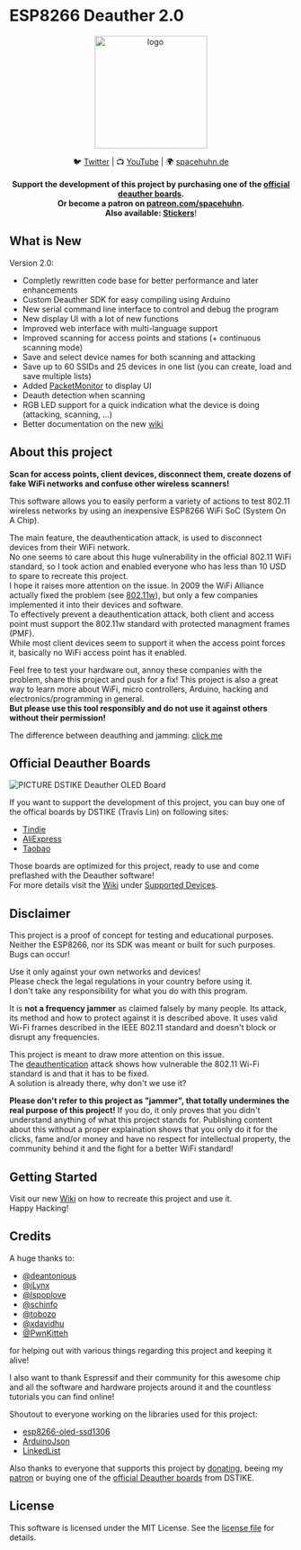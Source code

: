 # ESP8266 Deauther 2.0

<p align="center"><img alt="logo" src="https://raw.githubusercontent.com/spacehuhn/esp8266_deauther/master/img/deauther_logo.png" width="200"></p>

<p align="center">
🐦 <a href="https://twitter.com/spacehuhn">Twitter</a>
| 📺 <a href="https://www.youtube.com/channel/UCFmjA6dnjv-phqrFACyI8tw">YouTube</a>
| 🌍 <a href="https://spacehuhn.de">spacehuhn.de</a><br/>
<br />
<b>Support the development of this project by purchasing one of the <a href="https://github.com/spacehuhn/deauther2.0/wiki/Supported-Devices">official deauther boards</a>.<br/>Or become a patron on <a href="https://patreon.com/spacehuhn" target="_blank">patreon.com/spacehuhn</a>.<br>
Also available: <a href="https://www.tindie.com/products/Spacehuhn/spacehuhn-stickers/">Stickers</a></b>!
</p>

## What is New
Version 2.0:
- Completly rewritten code base for better performance and later enhancements
- Custom Deauther SDK for easy compiling using Arduino
- New serial command line interface to control and debug the program
- New display UI with a lot of new functions
- Improved web interface with multi-language support
- Improved scanning for access points and stations (+ continuous scanning mode)
- Save and select device names for both scanning and attacking
- Save up to 60 SSIDs and 25 devices in one list (you can create, load and save multiple lists)
- Added [PacketMonitor](https://github.com/spacehuhn/PacketMonitor) to display UI
- Deauth detection when scanning
- RGB LED support for a quick indication what the device is doing (attacking, scanning, ...)
- Better documentation on the new [wiki](https://github.com/spacehuhn/esp8266_deauther/wiki)

## About this project
**Scan for access points, client devices, disconnect them, create dozens of fake WiFi networks and confuse other wireless scanners!**  

This software allows you to easily perform a variety of actions to test 802.11 wireless networks by using an inexpensive ESP8266 WiFi SoC (System On A Chip).  

The main feature, the deauthentication attack, is used to disconnect devices from their WiFi network.  
No one seems to care about this huge vulnerability in the official 802.11 WiFi standard, so I took action and enabled everyone who has less than 10 USD to spare to recreate this project.  
I hope it raises more attention on the issue. In 2009 the WiFi Alliance actually fixed the problem (see [802.11w](https://en.wikipedia.org/wiki/IEEE_802.11w-2009)), but only a few companies implemented it into their devices and software.  
To effectively prevent a deauthentication attack, both client and access point must support the 802.11w standard with protected managment frames (PMF).  
While most client devices seem to support it when the access point forces it, basically no WiFi access point has it enabled.  

Feel free to test your hardware out, annoy these companies with the problem, share this project and push for a fix!
This project is also a great way to learn more about WiFi, micro controllers, Arduino, hacking and electronics/programming in general.  
**But please use this tool responsibly and do not use it against others without their permission!**

The difference between deauthing and jamming: [click me](https://github.com/spacehuhn/esp8266_deauther/wiki/FAQ#difference-between-jammer-and-deauther)

## Official Deauther Boards

![PICTURE DSTIKE Deauther OLED Board](https://raw.githubusercontent.com/spacehuhn/esp8266_deauther/master/img/DSTIKE_Deauther_Board.jpg)

If you want to support the development of this project, you can buy one of the offical boards by DSTIKE (Travis Lin) on following sites:  
- [Tindie](https://tindie.com/stores/lspoplove)  
- [AliExpress](https://dstike.aliexpress.com/store/2996024)  
- [Taobao](https://shop135375846.taobao.com)  

Those boards are optimized for this project, ready to use and come preflashed with the Deauther software!  
For more details visit the [Wiki](https://github.com/spacehuhn/esp8266_deauther/wiki) under [Supported Devices](https://github.com/spacehuhn/esp8266_deauther/wiki/Supported-Devices).  

## Disclaimer
This project is a proof of concept for testing and educational purposes.  
Neither the ESP8266, nor its SDK was meant or built for such purposes. Bugs can occur!  

Use it only against your own networks and devices!  
Please check the legal regulations in your country before using it.  
I don't take any responsibility for what you do with this program.  

It is **not a frequency jammer** as claimed falsely by many people. Its attack, its method and how to protect against it is described above. It uses valid Wi-Fi frames described in the IEEE 802.11 standard and doesn't block or disrupt any frequencies.  

This project is meant to draw more attention on this issue.  
The [deauthentication](https://en.wikipedia.org/wiki/Wi-Fi_deauthentication_attack) attack shows how vulnerable the 802.11 Wi-Fi standard is and that it has to be fixed.  
A solution is already there, why don't we use it?

**Please don't refer to this project as "jammer", that totally undermines the real purpose of this project!**
If you do, it only proves that you didn't understand anything of what this project stands for. Publishing content about this without a proper explaination shows that you only do it for the clicks, fame and/or money and have no respect for intellectual property, the community behind it and the fight for a better WiFi standard!  

## Getting Started

Visit our new [Wiki](https://github.com/spacehuhn/esp8266_deauther/wiki) on how to recreate this project and use it.  
Happy Hacking!

## Credits
A huge thanks to:
- [@deantonious](http://github.com/deantonious)
- [@jLynx](https://github.com/jLynx)
- [@lspoplove](https://github.com/lspoplove)
- [@schinfo](https://github.com/schinfo)
- [@tobozo](https://github.com/tobozo)
- [@xdavidhu](https://github.com/xdavidhu)
- [@PwnKitteh](https://github.com/PwnKitteh)

for helping out with various things regarding this project and keeping it alive!  

I also want to thank Espressif and their community for this awesome chip and all the software and hardware projects around it and the countless tutorials you can find online!  

Shoutout to everyone working on the libraries used for this project:
- [esp8266-oled-ssd1306](https://github.com/ThingPulse/esp8266-oled-ssd1306)
- [ArduinoJson](https://github.com/bblanchon/ArduinoJson)
- [LinkedList](https://github.com/ivanseidel/LinkedList)

Also thanks to everyone that supports this project by [donating](http://spacehuhn.de/donate), beeing my [patron](http://patreon.com/spacehuhn) or buying one of the [official Deauther boards](https://www.tindie.com/stores/lspoplove) from DSTIKE.  

## License 

This software is licensed under the MIT License. See the [license file](LICENSE) for details.  
